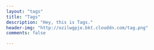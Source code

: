 ```yaml
---
layout: "tags"
title: "Tags"
description: "Hey, this is Tags."
header-img: "http://ozilwgpje.bkt.clouddn.com/tag.png"
comments: false

---
```



